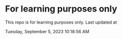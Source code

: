 # For learning purposes only
This repo is for learning purposes only.
Last updated at

Tuesday, September 5, 2023 10:18:56 AM

